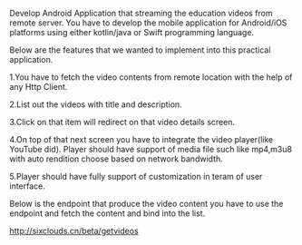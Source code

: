 Develop Android Application that streaming the education videos from remote server.
You have to develop the mobile application for Android/iOS platforms using either kotlin/java or Swift programming language.

Below are the features that we wanted to implement into this practical application.

1.You have to fetch the video contents from remote location with the help of any Http Client.

2.List out the videos with title and description.

3.Click on that item will redirect on that video details screen.

4.On top of that next screen you have to integrate the video player(like YouTube did). Player should have support of media file such like mp4,m3u8 with auto rendition choose based on network bandwidth.

5.Player should have fully support of customization in teram of user interface.

Below is the endpoint that produce the video content you have to use the endpoint and fetch the content and bind into the list.

http://sixclouds.cn/beta/getvideos


